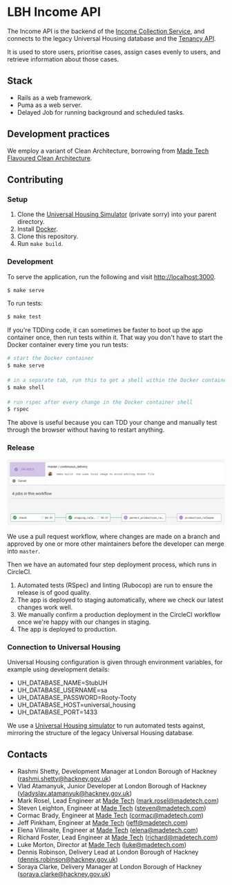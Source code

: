 # LBH Income API

The Income API is the backend of the [Income Collection Service][github-ics], and connects to the legacy Universal Housing database and the [Tenancy API][github-tenancy-api].

It is used to store users, prioritise cases, assign cases evenly to users, and retrieve information about those cases.

## Stack

- Rails as a web framework.
- Puma as a web server.
- Delayed Job for running background and scheduled tasks.

## Development practices

We employ a variant of Clean Architecture, borrowing from [Made Tech Flavoured Clean Architecture][mt-ca].

## Contributing

### Setup

1. Clone the [Universal Housing Simulator][github-uh-simulator] (private sorry) into your parent directory.
2. Install [Docker][docker-download].
3. Clone this repository.
4. Run `make build`.

### Development

To serve the application, run the following and visit [http://localhost:3000](http://localhost:3000).

```sh
$ make serve
```

To run tests:

```sh
$ make test
```

If you're TDDing code, it can sometimes be faster to boot up the app container once, then run tests within it. That way you don't have to start the Docker container every time you run tests:

```sh
# start the Docker container
$ make serve

# in a separate tab, run this to get a shell within the Docker container
$ make shell

# run rspec after every change in the Docker container shell
$ rspec
```

The above is useful because you can TDD your change and manually test through the browser without having to restart anything.

### Release

![Circle CI Workflow Example](docs/circle_ci_workflow.png)

We use a pull request workflow, where changes are made on a branch and approved by one or more other maintainers before the developer can merge into `master`.

Then we have an automated four step deployment process, which runs in CircleCI.

1. Automated tests (RSpec) and linting (Rubocop) are run to ensure the release is of good quality.
2. The app is deployed to staging automatically, where we check our latest changes work well.
3. We manually confirm a production deployment in the CircleCI workflow once we're happy with our changes in staging.
4. The app is deployed to production.

### Connection to Universal Housing

Universal Housing configuration is given through environment variables, for example using development details:

- UH_DATABASE_NAME=StubUH
- UH_DATABASE_USERNAME=sa
- UH_DATABASE_PASSWORD=Rooty-Tooty
- UH_DATABASE_HOST=universal_housing
- UH_DATABASE_PORT=1433

We use a [Universal Housing simulator][github-uh-simulator] to run automated tests against, mirroring the structure of the legacy Universal Housing database.

## Contacts

- Rashmi Shetty, Development Manager at London Borough of Hackney (rashmi.shetty@hackney.gov.uk)
- Vlad Atamanyuk, Junior Developer at London Borough of Hackney (vladyslav.atamanyuk@hackney.gov.uk)
- Mark Rosel, Lead Engineer at [Made Tech][made-tech] (mark.rosel@madetech.com)
- Steven Leighton, Engineer at [Made Tech][made-tech] (steven@madetech.com)
- Cormac Brady, Engineer at [Made Tech][made-tech] (cormac@madetech.com)
- Jeff Pinkham, Engineer at [Made Tech][made-tech] (jeff@madetech.com)
- Elena Vilimaite, Engineer at [Made Tech][made-tech] (elena@madetech.com)
- Richard Foster, Lead Engineer at [Made Tech][made-tech] (richard@madetech.com)
- Luke Morton, Director at [Made Tech][made-tech] (luke@madetech.com)
- Dennis Robinson, Delivery Lead at London Borough of Hackney (dennis.robinson@hackney.gov.uk)
- Soraya Clarke, Delivery Manager at London Borough of Hackney (soraya.clarke@hackney.gov.uk)

[github-uh-simulator]: https://github.com/LBHackney-IT/lbh-universal-housing-simulator
[github-ics]: https://github.com/LBHackney-IT/LBH-IncomeCollection
[github-tenancy-api]: https://github.com/LBHackney-IT/LBHTenancyAPI
[docker-download]: https://www.docker.com/products/docker-desktop
[mt-ca]: https://github.com/madetech/clean-architecture
[made-tech]: https://madetech.com/
